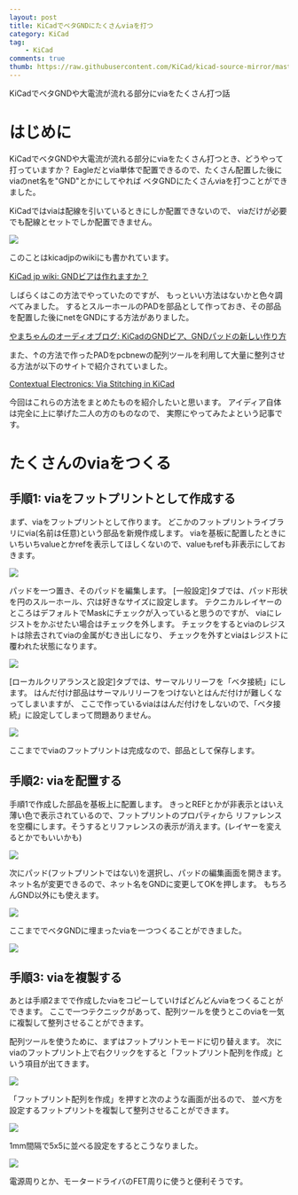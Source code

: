 ```yaml
---
layout: post
title: KiCadでベタGNDにたくさんviaを打つ
category: KiCad
tag:
    - KiCad
comments: true
thumb: https://raw.githubusercontent.com/KiCad/kicad-source-mirror/master/bitmaps_png/icons/icon_kicad.ico
---
```

KiCadでベタGNDや大電流が流れる部分にviaをたくさん打つ話



# はじめに
KiCadでベタGNDや大電流が流れる部分にviaをたくさん打つとき、どうやって打っていますか？
Eagleだとvia単体で配置できるので、たくさん配置した後にviaのnet名を"GND"とかにしてやれば
ベタGNDにたくさんviaを打つことができました。

KiCadではviaは配線を引いているときにしか配置できないので、
viaだけが必要でも配線とセットでしか配置できません。

![](/images/kicad_via0.png)

このことはkicadjpのwikiにも書かれています。

[KiCad jp wiki: GNDビアは作れますか？](http://wiki.kicad.jp/%E9%81%8E%E5%8E%BB%E3%81%AB%E5%87%BA%E3%81%9F%E8%B3%AA%E5%95%8F#GND.E3.83.93.E3.82.A2.E3.81.AF.E4.BD.9C.E3.82.8C.E3.81.BE.E3.81.99.E3.81.8B.EF.BC.9F)


しばらくはこの方法でやっていたのですが、
もっといい方法はないかと色々調べてみました。
するとスルーホールのPADを部品として作っておき、その部品を配置した後にnetをGNDにする方法がありました。

[やまちゃんのオーディオブログ: KiCadのGNDビア、GNDパッドの新しい作り方](http://usbhobby.sblo.jp/article/99924905.html)

また、↑の方法で作ったPADをpcbnewの配列ツールを利用して大量に整列させる方法が以下のサイトで紹介されていました。

[Contextual Electronics: Via Stitching in KiCad](https://legacy.contextualelectronics.com/learning/via-stitching-in-kicad/)


今回はこれらの方法をまとめたものを紹介したいと思います。
アイディア自体は完全に上に挙げた二人の方のものなので、
実際にやってみたよという記事です。

# たくさんのviaをつくる

## 手順1: viaをフットプリントとして作成する
まず、viaをフットプリントとして作ります。
どこかのフットプリントライブラリにvia(名前は任意)という部品を新規作成します。
viaを基板に配置したときにいちいちvalueとかrefを表示してほしくないので、valueもrefも非表示にしておきます。

![](/images/kicad_via1.png)

パッドを一つ置き、そのパッドを編集します。
[一般設定]タブでは、パッド形状を円のスルーホール、穴は好きなサイズに設定します。
テクニカルレイヤーのところはデフォルトでMaskにチェックが入っていると思うのですが、
viaにレジストをかぶせたい場合はチェックを外します。
チェックをするとviaのレジストは除去されてviaの金属がむき出しになり、
チェックを外すとviaはレジストに覆われた状態になります。

![](/images/kicad_via2.png)

[ローカルクリアランスと設定]タブでは、サーマルリリーフを「ベタ接続」にします。
はんだ付け部品はサーマルリリーフをつけないとはんだ付けが難しくなってしまいますが、
ここで作っているviaははんだ付けをしないので、「ベタ接続」に設定してしまって問題ありません。

![](/images/kicad_via3.png)

ここまででviaのフットプリントは完成なので、部品として保存します。



## 手順2: viaを配置する
手順1で作成した部品を基板上に配置します。
きっとREFとかが非表示とはいえ薄い色で表示されているので、フットプリントのプロパティから
リファレンスを空欄にします。そうするとリファレンスの表示が消えます。(レイヤーを変えるとかでもいいかも)


![](/images/kicad_via4.png)


次にパッド(フットプリントではない)を選択し、パッドの編集画面を開きます。
ネット名が変更できるので、ネット名をGNDに変更してOKを押します。
もちろんGND以外にも使えます。

![](/images/kicad_via5.png)

ここまででベタGNDに埋まったviaを一つつくることができました。

![](/images/kicad_via6.png)

## 手順3: viaを複製する
あとは手順2までで作成したviaをコピーしていけばどんどんviaをつくることができます。
ここで一つテクニックがあって、配列ツールを使うとこのviaを一気に複製して整列させることができます。

配列ツールを使うために、まずはフットプリントモードに切り替えます。
次にviaのフットプリント上で右クリックをすると「フットプリント配列を作成」という項目が出てきます。

![](/images/kicad_via7.png)

「フットプリント配列を作成」を押すと次のような画面が出るので、
並べ方を設定するフットプリントを複製して整列させることができます。

![](/images/kicad_via8.png)

1mm間隔で5x5に並べる設定をするとこうなりました。

![](/images/kicad_via9.png)

電源周りとか、モータードライバのFET周りに使うと便利そうです。



